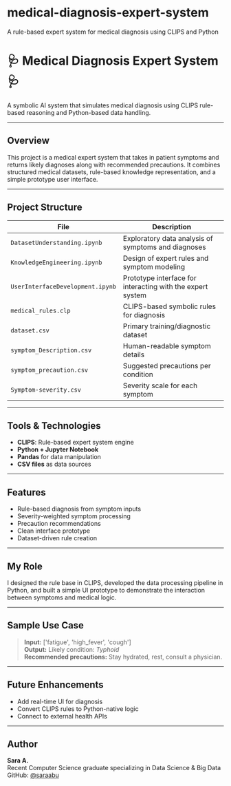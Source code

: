 # medical-diagnosis-expert-system
A rule-based expert system for medical diagnosis using CLIPS and Python
# 🩺 Medical Diagnosis Expert System🩺

A symbolic AI system that simulates medical diagnosis using CLIPS rule-based reasoning and Python-based data handling.

---

##  Overview

This project is a medical expert system that takes in patient symptoms and returns likely diagnoses along with recommended precautions. It combines structured medical datasets, rule-based knowledge representation, and a simple prototype user interface.

---

##  Project Structure

| File | Description |
|------|-------------|
| `DatasetUnderstanding.ipynb` | Exploratory data analysis of symptoms and diagnoses |
| `KnowledgeEngineering.ipynb` | Design of expert rules and symptom modeling |
| `UserInterfaceDevelopment.ipynb` | Prototype interface for interacting with the expert system |
| `medical_rules.clp` | CLIPS-based symbolic rules for diagnosis |
| `dataset.csv` | Primary training/diagnostic dataset |
| `symptom_Description.csv` | Human-readable symptom details |
| `symptom_precaution.csv` | Suggested precautions per condition |
| `Symptom-severity.csv` | Severity scale for each symptom |

---

##  Tools & Technologies

- **CLIPS**: Rule-based expert system engine
- **Python + Jupyter Notebook**
- **Pandas** for data manipulation
- **CSV files** as data sources

---

##  Features

- Rule-based diagnosis from symptom inputs
- Severity-weighted symptom processing
- Precaution recommendations
- Clean interface prototype
- Dataset-driven rule creation

---

##  My Role

I designed the rule base in CLIPS, developed the data processing pipeline in Python, and built a simple UI prototype to demonstrate the interaction between symptoms and medical logic.

---

##  Sample Use Case

> **Input:** ['fatigue', 'high_fever', 'cough']  
> **Output:** Likely condition: *Typhoid*  
> **Recommended precautions:** Stay hydrated, rest, consult a physician.

---

##  Future Enhancements

- Add real-time UI for diagnosis
- Convert CLIPS rules to Python-native logic
- Connect to external health APIs

---

##  Author

**Sara A.**  
Recent Computer Science graduate specializing in Data Science & Big Data  
GitHub: [@saraabu](https://github.com/saraabu)

